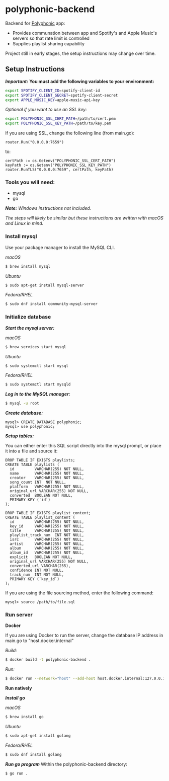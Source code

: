 # polyphonic-backend
Backend for [Polyphonic](https://github.com/dhruvweaver/Polyphonic) app:
- Provides communation between app and Spotify's and Apple Music's servers so that rate limit is controlled
- Supplies playlist sharing capability

Project still in early stages, the setup instructions may change over time.

## Setup Instructions
***Important:***
**You must add the following variables to your environment:**

```zsh
export SPOTIFY_CLIENT_ID=spotify-client-id
export SPOTIFY_CLIENT_SECRET=spotify-client-secret
export APPLE_MUSIC_KEY=apple-music-api-key
```

_Optional if you want to use an SSL key:_

```zsh
export POLYPHONIC_SSL_CERT_PATH=/path/to/cert.pem
export POLYPHONIC_SSL_KEY_PATH=/path/to/key.pem
```

If you are using SSL, change the following line (from main.go):
```
router.Run("0.0.0.0:7659")
```
to:
```
certPath := os.Getenv("POLYPHONIC_SSL_CERT_PATH")
keyPath := os.Getenv("POLYPHONIC_SSL_KEY_PATH")
router.RunTLS("0.0.0.0:7659", certPath, keyPath)
```

### Tools you will need:
- mysql
- go

_**Note:** Windows instructions not included._

_The steps will likely be similar but these instructions are written with macOS and Linux in mind._

### Install mysql
Use your package manager to install the MySQL CLI.

_macOS_
```zsh
$ brew install mysql
```
_Ubuntu_
```bash
$ sudo apt-get install mysql-server
```
_Fedora/RHEL_
```bash
$ sudo dnf install community-mysql-server
```

### Initialize database
***Start the mysql server:***

_macOS_
```zsh
$ brew services start mysql
```
_Ubuntu_
```bash
$ sudo systemctl start mysql
```
_Fedora/RHEL_
```bash
$ sudo systemctl start mysqld
```

***Log in to the MySQL manager:***

```zsh
$ mysql -u root
```

***Create database:***

```shell
mysql> CREATE DATABASE polyphonic;
mysql> use polyphonic;
```

***Setup tables:***

You can either enter this SQL script directly into the mysql prompt, or place it into a file and source it:
```
DROP TABLE IF EXISTS playlists;
CREATE TABLE playlists (
  id         VARCHAR(255) NOT NULL,
  name       VARCHAR(255) NOT NULL,
  creator    VARCHAR(255) NOT NULL,
  song_count INT  NOT NULL,
  platform   VARCHAR(255) NOT NULL,
  original_url VARCHAR(255) NOT NULL,
  converted  BOOLEAN NOT NULL,
  PRIMARY KEY (`id`)
);

DROP TABLE IF EXISTS playlist_content;
CREATE TABLE playlist_content (
  id         VARCHAR(255) NOT NULL,
  key_id     VARCHAR(255) NOT NULL,
  title      VARCHAR(255) NOT NULL,
  playlist_track_num  INT NOT NULL,
  isrc       VARCHAR(255) NOT NULL,
  artist     VARCHAR(255) NOT NULL,
  album      VARCHAR(255) NOT NULL,
  album_id   VARCHAR(255) NOT NULL,
  explicit   BOOLEAN NOT NULL,
  original_url VARCHAR(255) NOT NULL,
  converted_url VARCHAR(255),
  confidence INT NOT NULL,
  track_num  INT NOT NULL,
  PRIMARY KEY (`key_id`)
);
```
If you are using the file sourcing method, enter the following command:
```shell
mysql> source /path/to/file.sql
```

### Run server
**Docker**

If you are using Docker to run the server, change the database IP address in main.go to "host.docker.internal"

_Build:_
```bash
$ docker build -t polyphonic-backend .
```
_Run:_
```bash
$ docker run --network="host" --add-host host.docker.internal:127.0.0.1 polyphonic-backend
```

**Run natively**

***Install go***

_macOS_
```zsh
$ brew install go
```
_Ubuntu_
```bash
$ sudo apt-get install golang
```
_Fedora/RHEL_
```bash
$ sudo dnf install golang
```

***Run go program***
Within the polyphonic-backend directory:
```zsh
$ go run .
```

